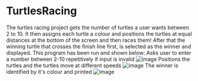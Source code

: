 # TurtlesRacing
The turtles racing project gets the number of turtles a user wants between 2 to 10. It then assigns each turtle a colour and positions the turtles at equal distances at the bottom of the screen and then races them!
After that the winning turtle that crosses the finish line first, is selected as the winner and displayed. This program has been run and shown below:
Asks user to enter a number between 2-10 repetitively if input is invalid
![image](https://user-images.githubusercontent.com/70060391/161217008-94637666-162a-490e-b832-ff93a8301d22.png)
Positions the turtles and the turtles move at different speeds
![image](https://user-images.githubusercontent.com/70060391/161217160-d9d7e8bd-84b9-4bc5-bbff-5d1e60567cc7.png)
The winner is identified by it's colour and printed
![image](https://user-images.githubusercontent.com/70060391/161217207-b160c02f-68b2-44d0-b741-c40c993d976a.png)

